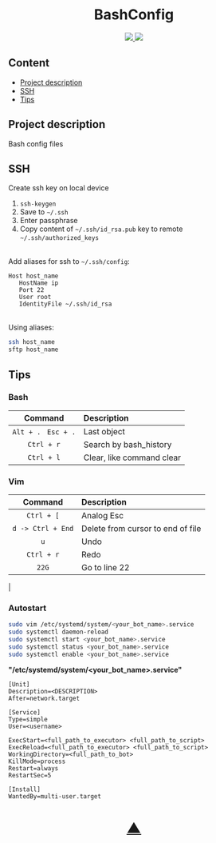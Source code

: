 <h1 align="center">BashConfig</h1>

<p align="center">
  <a href="https://github.com/Pendosv">
    <img src="https://img.shields.io/github/followers/Pendosv?label=Follow&style=social">
  </a>
  <a href="https://github.com/Pendosv/BashConfig">
    <img src="https://img.shields.io/github/stars/Pendosv/BashConfig?style=social">
  </a>
</p>


## Content
* [Project description](#chapter-0)
* [SSH](#chapter-1)
* [Tips](#chapter-2)


<a id="chapter-0"></a>
## Project description

Bash config files


<a id="chapter-1"></a>
## SSH

Create ssh key on local device

1. `ssh-keygen`
2. Save to `~/.ssh`
3. Enter passphrase 
4. Copy content of `~/.ssh/id_rsa.pub` key to remote `~/.ssh/authorized_keys`

\
Add aliases for ssh to `~/.ssh/config`:
```
Host host_name
   HostName ip
   Port 22
   User root
   IdentityFile ~/.ssh/id_rsa
 ```

\
Using aliases:
```bash
ssh host_name
sftp host_name
```

<a id="chapter-2"></a>
## Tips

### Bash
|       Command                       |   Description            |
|:------------------:                 | :------------------      |
|```Alt + . ``` ```Esc + .```         | Last object              |
|```Ctrl + r```                       | Search by bash_history   |
|```Ctrl + l```                       | Clear, like command clear |


### Vim

|       Command        |   Description                           |
|:------------------:  | :------------------------------------   |
|```Ctrl + [```        |  Analog Esc                             |
|```d -> Ctrl + End``` |  Delete from cursor to end of file      |
| ```u```              |  Undo                                   |
|   ```Ctrl + r```     |  Redo                                   |
|    ```22G```         |  Go to line 22
|


### Autostart

```bash
sudo vim /etc/systemd/system/<your_bot_name>.service
sudo systemctl daemon-reload
sudo systemctl start <your_bot_name>.service
sudo systemctl status <your_bot_name>.service
sudo systemctl enable <your_bot_name>.service
```

**"/etc/systemd/system/<your_bot_name>.service"**
```text
[Unit]
Description=<DESCRIPTION>
After=network.target

[Service]
Type=simple
User=<username>

ExecStart=<full_path_to_executor> <full_path_to_script>
ExecReload=<full_path_to_executor> <full_path_to_script>
WorkingDirectory=<full_path_to_bot>
KillMode=process
Restart=always
RestartSec=5

[Install]
WantedBy=multi-user.target
```

<h1 align="center"><a href="#top">▲</a></h1>
